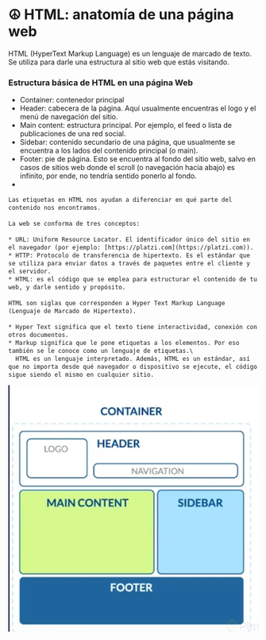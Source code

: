 # ☮ HTML: anatomía de una página web



HTML (HyperText Markup Language) es un lenguaje de marcado de texto. Se utiliza para darle una estructura al sitio web que estás visitando.

### Estructura básica de HTML en una página Web

* Container: contenedor principal
* Header: cabecera de la página. Aquí usualmente encuentras el logo y el menú de navegación del sitio.
* Main content: estructura principal. Por ejemplo, el feed o lista de publicaciones de una red social.
* Sidebar: contenido secundario de una página, que usualmente se encuentra a los lados del contenido principal (o main).
* Footer: pie de página. Esto se encuentra al fondo del sitio web, salvo en casos de sitios web donde el scroll (o navegación hacia abajo) es infinito, por ende, no tendría sentido ponerlo al fondo.
*

    Las etiquetas en HTML nos ayudan a diferenciar en qué parte del contenido nos encontramos.

    La web se conforma de tres conceptos:

    * URL: Uniform Resource Locator. El identificador único del sitio en el navegador (por ejemplo: [https://platzi.com](https://platzi.com)).
    * HTTP: Protocolo de transferencia de hipertexto. Es el estándar que se utiliza para enviar datos a través de paquetes entre el cliente y el servidor.
    * HTML: es el código que se emplea para estructurar el contenido de tu web, y darle sentido y propósito.

    HTML son siglas que corresponden a Hyper Text Markup Language (Lenguaje de Marcado de Hipertexto).

    * Hyper Text significa que el texto tiene interactividad, conexión con otros documentos.
    * Markup significa que le pone etiquetas a los elementos. Por eso también se le conoce como un lenguaje de etiquetas.\
      HTML es un lenguaje interpretado. Además, HTML es un estándar, así que no importa desde qué navegador o dispositivo se ejecute, el código sigue siendo el mismo en cualquier sitio.

![](<.gitbook/assets/image (1) (1).png>)
